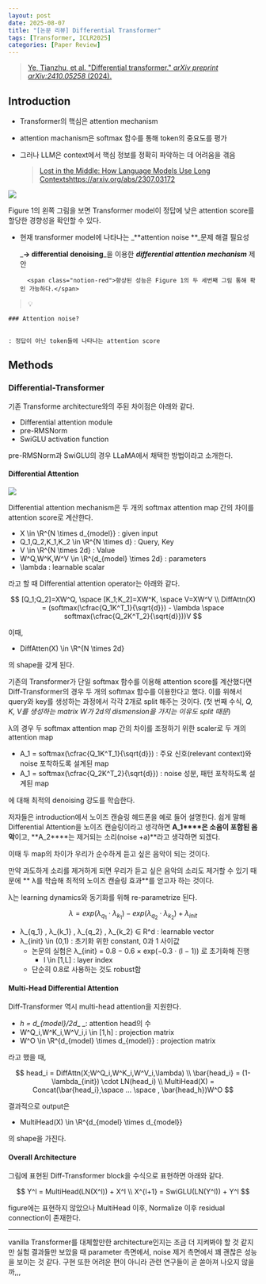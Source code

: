 ```yaml
---
layout: post
date: 2025-08-07
title: "[논문 리뷰] Differential Transformer"
tags: [Transformer, ICLR2025]
categories: [Paper Review]
---
```


> [Ye, Tianzhu, et al. "Differential transformer." ](https://arxiv.org/abs/2410.05258)[_arXiv preprint arXiv:2410.05258_](https://arxiv.org/abs/2410.05258)[ (2024).](https://arxiv.org/abs/2410.05258)



## Introduction

- Transformer의 핵심은 attention mechanism
- attention machanism은 softmax 함수를 통해 token의 중요도를 평가
- 그러나 LLM은 context에서 핵심 정보를 정확히 파악하는 데 어려움을 겪음

	> [Lost in the Middle: How Language Models Use Long Contextshttps://arxiv.org/abs/2307.03172](https://arxiv.org/abs/2307.03172)


![](https://prod-files-secure.s3.us-west-2.amazonaws.com/542b861c-36a8-4051-84e5-8804b6728dba/9083ea56-691a-4752-ae26-47f403431ac8/image.png?X-Amz-Algorithm=AWS4-HMAC-SHA256&X-Amz-Content-Sha256=UNSIGNED-PAYLOAD&X-Amz-Credential=ASIAZI2LB466YDBGJAQX%2F20251010%2Fus-west-2%2Fs3%2Faws4_request&X-Amz-Date=20251010T170108Z&X-Amz-Expires=3600&X-Amz-Security-Token=IQoJb3JpZ2luX2VjEFgaCXVzLXdlc3QtMiJIMEYCIQCAzeCJoLspSkngBE3u5yPsIE1rWEUwIqIaz7%2BzbudgkQIhAPr%2BpLsaG2Fm1%2FfezcnYg2bFo3qSrRWPf3KZ9AzMWGtCKogECPH%2F%2F%2F%2F%2F%2F%2F%2F%2F%2FwEQABoMNjM3NDIzMTgzODA1IgzLHHBoW%2FSEnEjb1M0q3AMJJlmeyGBe6M1vmATLVEdF4Ryb3%2BtYwNj7poNRxM%2F1rGxyam97CHCHob7Q4bNgc8nbYzGu5EVjvcki63r24Ii5xggdSkcHlO8WtlXlmbRyYFCLBooaDVrrEQ%2BF8Dxleuk%2FJbvIkoe0fvoV4XF4sHPiCVecMFh2BhVjYVMrpzCd4OskBIqoC2L58%2FTteDNYcDoZKZWHqWYv1VT25xbQCpm3iyPXQNW8ISwSauli7IT1sI93qxWjRWlTWnbJEfBKGk2YS8OssGs8T5XeLh1db7x7HQgIfYG6W7QLRFynBV73j9H1TwzM3dxmTsIWR8xHQ9jPYEGFBxhxLc%2FLes6zSu6SiuPjL81KKKw0Tb364eeB9uujeVgT37dp%2F2OiUhRKRbQdHomqlmTpas8I79YTSMA8%2BsLpx7LohqDGVxXcM4%2BYlwhOh2AKfoDJNusy1Vj5WAGJfgiEAiQy2VI7F4%2Fp4djohfh0SIgOt%2F9KNcgo24wsBwxw%2FR39aPoxb9Cne%2BrmsXd1DLmuWqDS7Nlgz2QkwOHnyoiqw9xR8Ap%2F2CvOWGHMaitjbrQBue3gM7e3%2BLYQV9q5Wjtmu546c4zRjndNWZV7JCfUqyaiAReowcEeefyit4s9%2FUfAOqM%2BQvsZizDT2qTHBjqkAX066EODqWwFKJRlTMie%2FBkjBfEdzvKiJg6H3vRnsnzjhALs%2FUiHDtmKc2rfck1DdEPHbBQpO2qKNaUy7cJlZ%2FHq0bdBvnX15Dr%2F0QLsWYeRKkPn2jai4cHDJDwwyEfApEk09JO301AKbMapd96o1BzEo%2FJ9t2wX11Vtpm3DtxkhrVivgZkoNu6kqMDRxGIXlt%2B3gd9vTFBtqqmrloP4AVINpJcC&X-Amz-Signature=e95f9fe1b2c71ef49299f98993346fd638a04a33ceaccb7d884db55d68d972ea&X-Amz-SignedHeaders=host&x-amz-checksum-mode=ENABLED&x-id=GetObject)


Figure 1의 왼쪽 그림을 보면 Transformer model이 정답에 낮은 attention score를 할당한 경향성을 확인할 수 있다.

- 현재 transformer model에 나타나는 _**attention noise **_문제 해결 필요성

	_**→ differential denoising**_을 이용한 _**differential attention mechanism**_ 제안


		<span class="notion-red">향상된 성능은 Figure 1의 두 세번째 그림 통해 확인 가능하다.</span>


> 💡 


	### Attention noise?


	: 정답이 아닌 token들에 나타나는 attention score



## Methods



### Differential-Transformer


기존 Transforme architecture와의 주된 차이점은 아래와 같다.

- Differential attention module
- pre-RMSNorm
- SwiGLU activation function

pre-RMSNorm과 SwiGLU의 경우 LLaMA에서 채택한 방법이라고 소개한다.



#### Differential Attention


![](https://prod-files-secure.s3.us-west-2.amazonaws.com/542b861c-36a8-4051-84e5-8804b6728dba/116d70b2-1963-4810-9167-f4c7d8a06e8f/image.png?X-Amz-Algorithm=AWS4-HMAC-SHA256&X-Amz-Content-Sha256=UNSIGNED-PAYLOAD&X-Amz-Credential=ASIAZI2LB466YDBGJAQX%2F20251010%2Fus-west-2%2Fs3%2Faws4_request&X-Amz-Date=20251010T170108Z&X-Amz-Expires=3600&X-Amz-Security-Token=IQoJb3JpZ2luX2VjEFgaCXVzLXdlc3QtMiJIMEYCIQCAzeCJoLspSkngBE3u5yPsIE1rWEUwIqIaz7%2BzbudgkQIhAPr%2BpLsaG2Fm1%2FfezcnYg2bFo3qSrRWPf3KZ9AzMWGtCKogECPH%2F%2F%2F%2F%2F%2F%2F%2F%2F%2FwEQABoMNjM3NDIzMTgzODA1IgzLHHBoW%2FSEnEjb1M0q3AMJJlmeyGBe6M1vmATLVEdF4Ryb3%2BtYwNj7poNRxM%2F1rGxyam97CHCHob7Q4bNgc8nbYzGu5EVjvcki63r24Ii5xggdSkcHlO8WtlXlmbRyYFCLBooaDVrrEQ%2BF8Dxleuk%2FJbvIkoe0fvoV4XF4sHPiCVecMFh2BhVjYVMrpzCd4OskBIqoC2L58%2FTteDNYcDoZKZWHqWYv1VT25xbQCpm3iyPXQNW8ISwSauli7IT1sI93qxWjRWlTWnbJEfBKGk2YS8OssGs8T5XeLh1db7x7HQgIfYG6W7QLRFynBV73j9H1TwzM3dxmTsIWR8xHQ9jPYEGFBxhxLc%2FLes6zSu6SiuPjL81KKKw0Tb364eeB9uujeVgT37dp%2F2OiUhRKRbQdHomqlmTpas8I79YTSMA8%2BsLpx7LohqDGVxXcM4%2BYlwhOh2AKfoDJNusy1Vj5WAGJfgiEAiQy2VI7F4%2Fp4djohfh0SIgOt%2F9KNcgo24wsBwxw%2FR39aPoxb9Cne%2BrmsXd1DLmuWqDS7Nlgz2QkwOHnyoiqw9xR8Ap%2F2CvOWGHMaitjbrQBue3gM7e3%2BLYQV9q5Wjtmu546c4zRjndNWZV7JCfUqyaiAReowcEeefyit4s9%2FUfAOqM%2BQvsZizDT2qTHBjqkAX066EODqWwFKJRlTMie%2FBkjBfEdzvKiJg6H3vRnsnzjhALs%2FUiHDtmKc2rfck1DdEPHbBQpO2qKNaUy7cJlZ%2FHq0bdBvnX15Dr%2F0QLsWYeRKkPn2jai4cHDJDwwyEfApEk09JO301AKbMapd96o1BzEo%2FJ9t2wX11Vtpm3DtxkhrVivgZkoNu6kqMDRxGIXlt%2B3gd9vTFBtqqmrloP4AVINpJcC&X-Amz-Signature=5b4136fdde9ddf651189bd36faae96335f7057eca3e2a51127f78164bff77d90&X-Amz-SignedHeaders=host&x-amz-checksum-mode=ENABLED&x-id=GetObject)


Differential attention mechanism은 두 개의 softmax attention map 간의 차이를 attention score로 계산한다.

- X \in \R^{N \times d\_{model}} : given input
- Q\_1,Q\_2,K\_1,K\_2 \in \R^{N \times d} : Query, Key
- V \in \R^{N \times 2d} : Value
- W^Q,W^K,W^V \in \R^{d\_{model} \times 2d} : parameters
- \lambda : learnable scalar

라고 할 때 Differential attention operator는 아래와 같다.


$$
[Q_1;Q_2]=XW^Q, \space [K_1;K_2]=XW^K, \space V=XW^V \\
DiffAttn(X) = (softmax(\cfrac{Q_1K^T_1}{\sqrt{d}}) - \lambda \space softmax(\cfrac{Q_2K^T_2}{\sqrt{d}}))V
$$


이때,

- DiffAtten(X) \in \R^{N \times 2d}

의 shape을 갖게 된다.


기존의 Transformer가 단일 softmax 함수를 이용해 attention score를 계산했다면 Diff-Transformer의 경우 두 개의 softmax 함수를 이용한다고 했다. 이를 위해서 query와 key를 생성하는 과정에서 각각 2개로 split 해주는 것이다. <span class="notion-red">(첫 번째 수식, </span><span class="notion-red">_Q, K, V를 생성하는 matrix W가 2d의 dismension을 가지는 이유도 split 때문_</span><span class="notion-red">)</span>


 λ의 경우 두 softmax attention map 간의 차이를 조정하기 위한 scaler로 두 개의 attention map

- A\_1 = softmax(\cfrac{Q\_1K^T\_1}{\sqrt{d}}) : 주요 신호(relevant context)와 noise 포착하도록 설계된 map
- A\_1 = softmax(\cfrac{Q\_2K^T\_2}{\sqrt{d}}) : noise 성분, 패턴 포착하도록 설계된 map 

에 대해 최적의 denoising 강도를 학습한다.


저자들은 introduction에서 노이즈 캔슬링 헤드폰을 예로 들어 설명한다. 쉽게 말해 Differential Attention을 노이즈 캔슬링이라고 생각하면 **A\_1****은 소음이 포함된 음악**이고, **A\_2****는 제거되는 소리(noise +a)**라고 생각하면 되겠다. 


이때 두 map의 차이가 우리가 순수하게 듣고 싶은 음악이 되는 것이다. 


만약 과도하게 소리를 제거하게 되면 우리가 듣고 싶은 음악의 소리도 제거할 수 있기 때문에 ** λ를 학습해 최적의 노이즈 캔슬링 효과**를 얻고자 하는 것이다.


λ는 learning dynamics와 동기화를 위해 re-parametrize 된다.


$$
\lambda = exp(\lambda_{q_1} \cdot \lambda_{k_1}) - exp(\lambda_{q_2} \cdot \lambda_{k_2}) + \lambda_{init}
$$

- λ\_{q\_1} , λ\_{k\_1} , λ\_{q\_2} , λ\_{k\_2} ∈ R^d : learnable vector
- λ\_{init} \in (0,1) : 초기화 위한 constant, 0과 1 사이값
	- 논문의 실험은 λ\_{init} = 0.8 − 0.6 × exp(−0.3 · (l − 1)) 로 초기화해 진행
		- l \in [1,L] : layer index
	- 단순히 0.8로 사용하는 것도 robust함


#### **Multi-Head Differential Attention**


Diff-Transformer 역시 multi-head attention을 지원한다.

- _h = d\_{model}/2d__ _: attention head의 수
- W^Q\_i,W^K\_i,W^V\_i,i \in [1,h] : projection matrix
- W^O \in \R^{d\_{model} \times d\_{model}} : projection matrix

라고 했을 때,


$$
head_i = DiffAttn(X;W^Q_i,W^K_i,W^V_i,\lambda) \\
\bar{head_i} = (1-\lambda_{init}) \cdot LN(head_i) \\
MultiHead(X) = Concat(\bar{head_i},\space ... \space , \bar{head_h})W^O
$$


결과적으로 output은

- MultiHead(X) \in \R^{d\_{model} \times d\_{model}}

의 shape을 가진다.



#### Overall Architecture


그림에 표현된 Diff-Transformer block을 수식으로 표현하면 아래와 같다.


$$
Y^l = MultiHead(LN(X^l)) + X^l \\
X^{l+1} = SwiGLU(LN(Y^l)) + Y^l
$$


figure에는 표현하지 않았으나 MultiHead 이후, Normalize 이후 residual connection이 존재한다.


---


vanilla Transformer를 대체할만한 architecture인지는 조금 더 지켜봐야 할 것 같지만 실험 결과들만 보았을 때 parameter 측면에서, noise 제거 측면에서 꽤 괜찮은 성능을 보이는 것 같다. 구현 또한 어려운 편이 아니라 관련 연구들이 곧 쏟아져 나오지 않을까,,,

